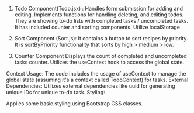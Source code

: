 1. Todo Component(Todo.jsx) :
Handles form submission for adding and editing.
Implements functions for handling deleting, and editing todos.
They are showing to-do lists with completed tasks / uncompleted tasks.
It has included counter and sorting components.
Utilize localStorage

2. Sort Component (Sort.js):
It contains a button to sort recipes by priority.
It is sortByPriority functionality that sorts by high > medium > low.

3. Counter Component
Displays the count of completed and uncompleted tasks counter.
Utilizes the useContext hook to access the global state.

  Context Usage:
  The code includes the usage of useContext to manage the global state (assuming it's a context called TodoContext) for tasks.
  External Dependencies:
  Utilizes external dependencies like uuid for generating unique IDs for unique to-do task.
  Styling:
  
  Applies some basic styling using Bootstrap CSS classes.
